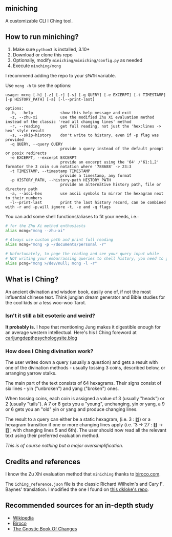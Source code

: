 ## miniching

A customizable CLI I Ching tool.

## How to run miniching?

1. Make sure `python3` is installed, 3.10+
2. Download or clone this repo
3. Optionally, modify `miniching/miniching/config.py` as needed
4. Execute `minching/mcng`

I recommend adding the repo to your `$PATH` variable.

Use `mcng -h` to see the options:

```
usage: mcng [-h] [-z] [-r] [-s] [-q QUERY] [-e EXCERPT] [-t TIMESTAMP] [-p HISTORY_PATH] [-a] [-l--print-last]

options:
  -h, --help            show this help message and exit
  -z, --zhu-xi          use the modified Zhu Xi evaluation method instead of the classic 'read all changing lines' method
  -r, --reading         get full reading, not just the 'hex:lines -> hex' style result
  -s, --skip-history    don't write to history, even if -p flag was provided
  -q QUERY, --query QUERY
                        provide a query instead of the default prompt or posix redirects
  -e EXCERPT, --excerpt EXCERPT
                        provide an excerpt using the '64' /'61:1,2' formator the 3 coin sum notation where '788688' -> 23:3
  -t TIMESTAMP, --timestamp TIMESTAMP
                        provide a timestamp, any format
  -p HISTORY_PATH, --history-path HISTORY_PATH
                        provide an alternative history path, file or directory path
  -a, --asci-hex        use ascii symbols to mirror the hexagram next to their numbers
  -l--print-last        print the last history record, can be combined with -r and -p.will ignore -t, -e and -q flags
```

You can add some shell functions/aliases to fit your needs, i.e.:

```bash
# for the Zhu Xi method enthusiasts
alias mcng="mcng --zhu-xi"

# Always use custom path and print full reading
alias mcng="mcng -p ~/documents/personal -r"

# Unfortunately, to page the reading and see your query input while
# NOT writing your embarrassing queries to shell history, you need to get hacky
alias pcng="mcng >/dev/null; mcng -l -r"
```

## What is I Ching?

An ancient divination and wisdom book, easily one of, if not the most
influential chinese text. Think jungian dream generator and Bible
studies for the cool kids or a less woo-woo Tarot.

### Isn't it still a bit esoteric and weird?

**It probably is.** I hope that mentioning Jung makes it digestible enough for
an average western intellectual. Here's his I Ching foreword at
[carljungdepthpsychologysite.blog](https://carljungdepthpsychologysite.blog/2020/02/03/foreword-to-the-i-ching-by-carl-gustav-jung/)

### How does I Ching divination work?

The user writes down a query (usually a question) and gets a result with one
of the divination methods - usually tossing 3 coins, described below, or
arranging yarrow stalks.

The main part of the text consists of 64 hexagrams.
Their signs consist of six lines - yin ("unbroken") and yang ("broken") ones.

When tossing coins, each coin is assigned a value of 3 (usually "heads") or
2 (usually "tails"). A 7 or 8 gets you a "young", unchanging, yin or yang,
a 9 or 6 gets you  an "old" yin or yang and produce changing lines.

The result to a query can either be a static hexagram, (i.e. 3 : ䷂) or a
hexagram transition if one or more changing lines apply
(i.e. '3 -> 27 : ䷂ -> ䷚', with changing lines 5 and 6th).
The user should now read all the relevant text using their  preferred
evaluation method.

*This is of course nothing but a major oversimplification.*

## Credits and references

I know the Zu Xhi evaluation method that `miniching` thanks to
[biroco.com](https://www.biroco.com/yijing/basics.htm).

The `iching_reference.json` file is the classic
Richard Wilhelm's and Cary F. Baynes' translation.
I modified the one I found on [this dkloke's repo](https://github.com/dkloke/I-Ching-ref/blob/master/iChing.json).

## Recommended sources for an in-depth study

* [Wikipedia](https://en.wikipedia.org/wiki/I_Ching)
* [Biroco](https://www.biroco.com/yijing/index.htm)
* [The Gnostic Book Of Changes](https://www.jamesdekorne.com/GBCh/GBCh.htm)
